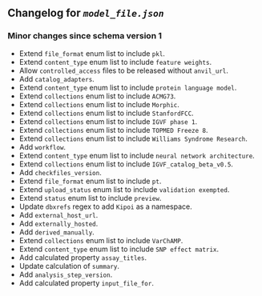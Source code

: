 ## Changelog for *`model_file.json`*

### Minor changes since schema version 1

* Extend `file_format` enum list to include `pkl`.
* Extend `content_type` enum list to include `feature weights`.
* Allow `controlled_access` files to be released without `anvil_url`.
* Add `catalog_adapters`.
* Extend `content_type` enum list to include `protein language model`.
* Extend `collections` enum list to include `ACMG73`.
* Extend `collections` enum list to include `Morphic`.
* Extend `collections` enum list to include `StanfordFCC`.
* Extend `collections` enum list to include `IGVF phase 1`.
* Extend `collections` enum list to include `TOPMED Freeze 8`.
* Extend `collections` enum list to include `Williams Syndrome Research`.
* Add `workflow`.
* Extend `content_type` enum list to include `neural network architecture`.
* Extend `collections` enum list to include `IGVF_catalog_beta_v0.5`.
* Add `checkfiles_version`.
* Extend `file_format` enum list to include `pt`.
* Extend `upload_status` enum list to include `validation exempted`.
* Extend `status` enum list to include `preview`.
* Update `dbxrefs` regex to add `Kipoi` as a namespace.
* Add `external_host_url`.
* Add `externally_hosted`.
* Add `derived_manually`.
* Extend `collections` enum list to include `VarChAMP`.
* Extend `content_type` enum list to include `SNP effect matrix`.
* Add calculated property `assay_titles`.
* Update calculation of `summary`.
* Add `analysis_step_version`.
* Add calculated property `input_file_for`.
